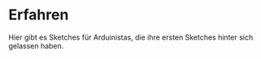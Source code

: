 # Erfahren

Hier gibt es Sketches für Arduinistas, die ihre ersten Sketches hinter
sich gelassen haben.
